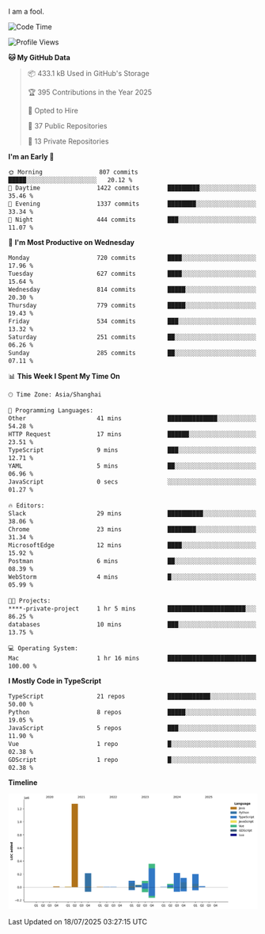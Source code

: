 I am a fool.

<!--START_SECTION:waka-->
![Code Time](http://img.shields.io/badge/Code%20Time-3%2C295%20hrs%2043%20mins-blue)

![Profile Views](http://img.shields.io/badge/Profile%20Views-0-blue)

**🐱 My GitHub Data** 

> 📦 433.1 kB Used in GitHub's Storage 
 > 
> 🏆 395 Contributions in the Year 2025
 > 
> 💼 Opted to Hire
 > 
> 📜 37 Public Repositories 
 > 
> 🔑 13 Private Repositories 
 > 
**I'm an Early 🐤** 

```text
🌞 Morning                807 commits         █████░░░░░░░░░░░░░░░░░░░░   20.12 % 
🌆 Daytime                1422 commits        █████████░░░░░░░░░░░░░░░░   35.46 % 
🌃 Evening                1337 commits        ████████░░░░░░░░░░░░░░░░░   33.34 % 
🌙 Night                  444 commits         ███░░░░░░░░░░░░░░░░░░░░░░   11.07 % 
```
📅 **I'm Most Productive on Wednesday** 

```text
Monday                   720 commits         ████░░░░░░░░░░░░░░░░░░░░░   17.96 % 
Tuesday                  627 commits         ████░░░░░░░░░░░░░░░░░░░░░   15.64 % 
Wednesday                814 commits         █████░░░░░░░░░░░░░░░░░░░░   20.30 % 
Thursday                 779 commits         █████░░░░░░░░░░░░░░░░░░░░   19.43 % 
Friday                   534 commits         ███░░░░░░░░░░░░░░░░░░░░░░   13.32 % 
Saturday                 251 commits         ██░░░░░░░░░░░░░░░░░░░░░░░   06.26 % 
Sunday                   285 commits         ██░░░░░░░░░░░░░░░░░░░░░░░   07.11 % 
```


📊 **This Week I Spent My Time On** 

```text
🕑︎ Time Zone: Asia/Shanghai

💬 Programming Languages: 
Other                    41 mins             ██████████████░░░░░░░░░░░   54.28 % 
HTTP Request             17 mins             ██████░░░░░░░░░░░░░░░░░░░   23.51 % 
TypeScript               9 mins              ███░░░░░░░░░░░░░░░░░░░░░░   12.71 % 
YAML                     5 mins              ██░░░░░░░░░░░░░░░░░░░░░░░   06.96 % 
JavaScript               0 secs              ░░░░░░░░░░░░░░░░░░░░░░░░░   01.27 % 

🔥 Editors: 
Slack                    29 mins             ██████████░░░░░░░░░░░░░░░   38.06 % 
Chrome                   23 mins             ████████░░░░░░░░░░░░░░░░░   31.34 % 
MicrosoftEdge            12 mins             ████░░░░░░░░░░░░░░░░░░░░░   15.92 % 
Postman                  6 mins              ██░░░░░░░░░░░░░░░░░░░░░░░   08.39 % 
WebStorm                 4 mins              █░░░░░░░░░░░░░░░░░░░░░░░░   05.99 % 

🐱‍💻 Projects: 
****-private-project     1 hr 5 mins         ██████████████████████░░░   86.25 % 
databases                10 mins             ███░░░░░░░░░░░░░░░░░░░░░░   13.75 % 

💻 Operating System: 
Mac                      1 hr 16 mins        █████████████████████████   100.00 % 
```

**I Mostly Code in TypeScript** 

```text
TypeScript               21 repos            ████████████░░░░░░░░░░░░░   50.00 % 
Python                   8 repos             █████░░░░░░░░░░░░░░░░░░░░   19.05 % 
JavaScript               5 repos             ███░░░░░░░░░░░░░░░░░░░░░░   11.90 % 
Vue                      1 repo              █░░░░░░░░░░░░░░░░░░░░░░░░   02.38 % 
GDScript                 1 repo              █░░░░░░░░░░░░░░░░░░░░░░░░   02.38 % 
```



**Timeline**

![Lines of Code chart](https://raw.githubusercontent.com/VeejaLiu/VeejaLiu/master/assets/bar_graph.png)


 Last Updated on 18/07/2025 03:27:15 UTC
<!--END_SECTION:waka-->
